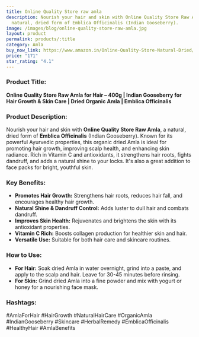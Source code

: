 ```yaml
---
title: Online Quality Store raw amla
description: Nourish your hair and skin with Online Quality Store Raw Amla, a
  natural, dried form of Emblica Officinalis (Indian Gooseberry).
image: /images/blog/online-quality-store-raw-amla.jpg
layout: product
permalink: products/:title
category: Amla
buy_now_link: https://www.amazon.in/Online-Quality-Store-Natural-Dried/dp/B07MCGTCKR/ref=sr_1_15?crid=9NCKR3RZI9QI&tag=m0150-21
price: "171"
star_rating: "4.1"
---
```

### Product Title:
**Online Quality Store Raw Amla for Hair – 400g | Indian Gooseberry for Hair Growth & Skin Care | Dried Organic Amla | Emblica Officinalis**

### Product Description:
Nourish your hair and skin with **Online Quality Store Raw Amla**, a natural, dried form of **Emblica Officinalis** (Indian Gooseberry). Known for its powerful Ayurvedic properties, this organic dried Amla is ideal for promoting hair growth, improving scalp health, and enhancing skin radiance. Rich in Vitamin C and antioxidants, it strengthens hair roots, fights dandruff, and adds a natural shine to your locks. It's also a great addition to face packs for bright, youthful skin.

### Key Benefits:
- **Promotes Hair Growth:** Strengthens hair roots, reduces hair fall, and encourages healthy hair growth.
- **Natural Shine & Dandruff Control:** Adds luster to dull hair and combats dandruff.
- **Improves Skin Health:** Rejuvenates and brightens the skin with its antioxidant properties.
- **Vitamin C Rich:** Boosts collagen production for healthier skin and hair.
- **Versatile Use:** Suitable for both hair care and skincare routines.

### How to Use:
- **For Hair:** Soak dried Amla in water overnight, grind into a paste, and apply to the scalp and hair. Leave for 30-45 minutes before rinsing.
- **For Skin:** Grind dried Amla into a fine powder and mix with yogurt or honey for a nourishing face mask.

### Hashtags:
#AmlaForHair #HairGrowth #NaturalHairCare #OrganicAmla #IndianGooseberry #Skincare #HerbalRemedy #EmblicaOfficinalis #HealthyHair #AmlaBenefits
